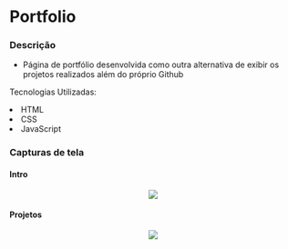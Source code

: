 # Portfolio

### Descrição
  - Página de portfólio desenvolvida como outra alternativa de exibir os projetos realizados além do próprio Github



Tecnologias Utilizadas: 
<li> HTML </li>
<li> CSS </li>
<li> JavaScript </li>

### Capturas de tela

#### Intro
<p align="center">
      <img src="https://cdn.discordapp.com/attachments/694618905838092319/1026951010935111760/unknown.png"/>
 </p>
 
 #### Projetos
 <p align="center">
      <img src="https://cdn.discordapp.com/attachments/694618905838092319/1026951148730585098/unknown.png"/>
 </p>
